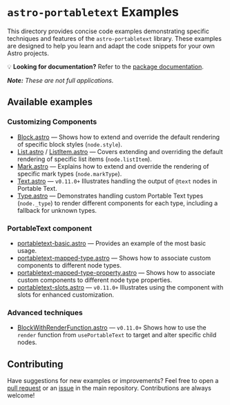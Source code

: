 # `astro-portabletext` Examples

This directory provides concise code examples demonstrating specific techniques
and features of the `astro-portabletext` library. These examples are designed to
help you learn and adapt the code snippets for your own Astro projects.

💡 **Looking for documentation?** Refer to the [package documentation](../astro-portabletext/README.md).

_**Note:** These are not full applications._

## Available examples

### Customizing Components

- [Block.astro](Block.astro) — Shows how to extend and override the default rendering of specific block styles (`node.style`).
- [List.astro](List.astro) / [ListItem.astro](ListItem.astro) — Covers extending and overriding the default rendering of specific list items (`node.listItem`).
- [Mark.astro](Mark.astro) — Explains how to extend and override the rendering of specific mark types (`node.markType`).
- [Text.astro](Text.astro) — `v0.11.0+` Illustrates handling the output of `@text` nodes in Portable Text.
- [Type.astro](Type.astro) — Demonstrates handling custom Portable Text types (`node._type`) to render different components for each type, including a fallback for unknown types.

### PortableText component

- [portabletext-basic.astro](portabletext-basic.astro) — Provides an example of the most basic usage.
- [portabletext-mapped-type.astro](portabletext-mapped-type.astro) — Shows how to associate custom components to different node types.
- [portabletext-mapped-type-property.astro](portabletext-mapped-type-property.astro) — Shows how to associate custom components to different node type properties.
- [portabletext-slots.astro](portabletext-slots.astro) — `v0.11.0+` Illustrates using the component with slots for enhanced customization.

### Advanced techniques

- [BlockWithRenderFunction.astro](BlockWithRenderFunction.astro) — `v0.11.0+` Shows how to use the `render` function from `usePortableText` to target and alter specific child nodes.

## Contributing

Have suggestions for new examples or improvements? Feel free to open a [pull request](https://github.com/theisel/astro-portabletext/pulls) or an [issue](https://github.com/theisel/astro-portabletext/issues) in the main repository. Contributions are always welcome!
